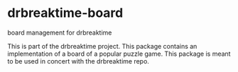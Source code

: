 # drbreaktime-board
board management for drbreaktime

This is part of the drbreaktime project. This package contains an implementation of a board of a popular puzzle game. 
This package is meant to be used in concert with the drbreaktime repo.
